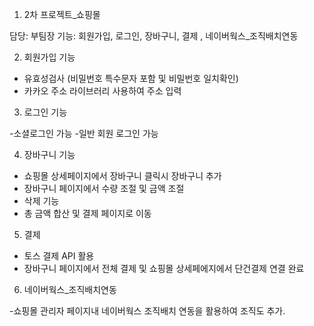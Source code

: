 1. 2차 프로젝트_쇼핑몰

담당: 부팀장
기능: 회원가입, 로그인, 장바구니, 결제 , 네이버웍스_조직배치연동

2. 회원가입 기능 

- 유효성검사 (비밀번호 특수문자 포함 및 비밀번호 일치확인)
- 카카오 주소 라이브러리 사용하여 주소 입력 

3. 로그인 기능 

-소셜로그인 가능
-일반 회원 로그인 가능

4. 장바구니 기능

- 쇼핑몰 상세페이지에서 장바구니 클릭시 장바구니 추가
- 장바구니 페이지에서 수량 조절 및 금액 조절
- 삭제 기능
- 총 금액 합산 및 결제 페이지로 이동

5. 결제

- 토스 결제 API 활용
- 장바구니 페이지에서 전체 결제 및 쇼핑몰 상세페에지에서 단건결제 연결 완료

6. 네이버웍스_조직배치연동
   
-쇼핑몰 관리자 페이지내 네이버웍스 조직배치 연동을 활용하여 조직도 추가.
